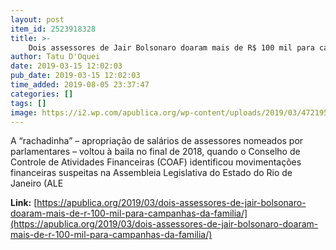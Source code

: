 ```yaml
---
layout: post
item_id: 2523918328
title: >-
    Dois assessores de Jair Bolsonaro doaram mais de R$ 100 mil para campanhas da família
author: Tatu D'Oquei
date: 2019-03-15 12:02:03
pub_date: 2019-03-15 12:02:03
time_added: 2019-08-05 23:37:47
categories: []
tags: []
image: https://i2.wp.com/apublica.org/wp-content/uploads/2019/03/47219572311-66da3ac085-o.jpg?fit=1920%2C1280&ssl=1
---
```


A “rachadinha” – apropriação de salários de assessores nomeados por parlamentares – voltou à baila no final de 2018, quando o Conselho de Controle de Atividades Financeiras (COAF) identificou movimentações financeiras suspeitas na Assembleia Legislativa do Estado do Rio de Janeiro (ALE

**Link:** [https://apublica.org/2019/03/dois-assessores-de-jair-bolsonaro-doaram-mais-de-r-100-mil-para-campanhas-da-familia/](https://apublica.org/2019/03/dois-assessores-de-jair-bolsonaro-doaram-mais-de-r-100-mil-para-campanhas-da-familia/)

